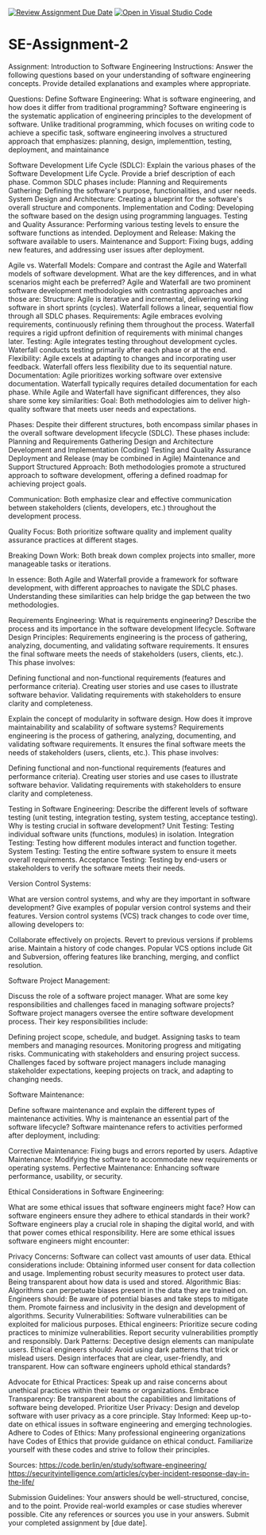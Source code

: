 [![Review Assignment Due Date](https://classroom.github.com/assets/deadline-readme-button-24ddc0f5d75046c5622901739e7c5dd533143b0c8e959d652212380cedb1ea36.svg)](https://classroom.github.com/a/-ucQIGTc)
[![Open in Visual Studio Code](https://classroom.github.com/assets/open-in-vscode-718a45dd9cf7e7f842a935f5ebbe5719a5e09af4491e668f4dbf3b35d5cca122.svg)](https://classroom.github.com/online_ide?assignment_repo_id=15240118&assignment_repo_type=AssignmentRepo)
# SE-Assignment-2
Assignment: Introduction to Software Engineering
Instructions:
Answer the following questions based on your understanding of software engineering concepts. Provide detailed explanations and examples where appropriate.

Questions:
Define Software Engineering:
What is software engineering, and how does it differ from traditional programming?
Software engineering is the systematic application of engineering principles to the development of software. Unlike traditional programming, which focuses on writing code to achieve a specific task, software engineering involves a structured approach that emphasizes: planning, design, implementtion, testing, deployment, and maintainance

Software Development Life Cycle (SDLC):
Explain the various phases of the Software Development Life Cycle. Provide a brief description of each phase.
Common SDLC phases include:
Planning and Requirements Gathering: Defining the software's purpose, functionalities, and user needs.
System Design and Architecture: Creating a blueprint for the software's overall structure and components.
Implementation and Coding: Developing the software based on the design using programming languages.
Testing and Quality Assurance: Performing various testing levels to ensure the software functions as intended.
Deployment and Release: Making the software available to users.
Maintenance and Support: Fixing bugs, adding new features, and addressing user issues after deployment.

Agile vs. Waterfall Models:
Compare and contrast the Agile and Waterfall models of software development. What are the key differences, and in what scenarios might each be preferred?
Agile and Waterfall are two prominent software development methodologies with contrasting approaches and those are:
Structure: Agile is iterative and incremental, delivering working software in short sprints (cycles). Waterfall follows a linear, sequential flow through all SDLC phases.
Requirements: Agile embraces evolving requirements, continuously refining them throughout the process. Waterfall requires a rigid upfront definition of requirements with minimal changes later.
Testing: Agile integrates testing throughout development cycles. Waterfall conducts testing primarily after each phase or at the end.
Flexibility: Agile excels at adapting to changes and incorporating user feedback. Waterfall offers less flexibility due to its sequential nature.
Documentation: Agile prioritizes working software over extensive documentation. Waterfall typically requires detailed documentation for each phase.
While Agile and Waterfall have significant differences, they also share some key similarities:
Goal:  Both methodologies aim to deliver high-quality software that meets user needs and expectations.

Phases: Despite their different structures, both encompass similar phases in the overall software development lifecycle (SDLC). These phases include:
Planning and Requirements Gathering
Design and Architecture
Development and Implementation (Coding)
Testing and Quality Assurance
Deployment and Release (may be combined in Agile)
Maintenance and Support
Structured Approach: Both methodologies promote a structured approach to software development, offering a defined roadmap for achieving project goals.

Communication: Both emphasize clear and effective communication between stakeholders (clients, developers, etc.) throughout the development process.

Quality Focus:  Both prioritize software quality and  implement quality assurance practices at different stages.

Breaking Down Work: Both break down complex projects into smaller, more manageable tasks or iterations.

In essence: Both Agile and Waterfall provide a framework for software development, with different approaches to navigate the SDLC phases.  Understanding  these similarities can help bridge the gap  between the two methodologies.

Requirements Engineering:
What is requirements engineering? Describe the process and its importance in the software development lifecycle.
Software Design Principles:
Requirements engineering is the process of gathering, analyzing, documenting, and validating software requirements. It ensures the final software meets the needs of stakeholders (users, clients, etc.).  This phase involves:

Defining functional and non-functional requirements (features and performance criteria).
Creating user stories and use cases to illustrate software behavior.
Validating requirements with stakeholders to ensure clarity and completeness.

Explain the concept of modularity in software design. How does it improve maintainability and scalability of software systems?
Requirements engineering is the process of gathering, analyzing, documenting, and validating software requirements. It ensures the final software meets the needs of stakeholders (users, clients, etc.).  This phase involves:

Defining functional and non-functional requirements (features and performance criteria).
Creating user stories and use cases to illustrate software behavior.
Validating requirements with stakeholders to ensure clarity and completeness.

Testing in Software Engineering:
Describe the different levels of software testing (unit testing, integration testing, system testing, acceptance testing). Why is testing crucial in software development?
Unit Testing: Testing individual software units (functions, modules) in isolation.
Integration Testing: Testing how different modules interact and function together.
System Testing: Testing the entire software system to ensure it meets overall requirements.
Acceptance Testing: Testing by end-users or stakeholders to verify the software meets their needs.

Version Control Systems:

What are version control systems, and why are they important in software development? Give examples of popular version control systems and their features.
Version control systems (VCS) track changes to code over time, allowing developers to:

Collaborate effectively on projects.
Revert to previous versions if problems arise.
Maintain a history of code changes.
Popular VCS options include Git and Subversion, offering features like branching, merging, and conflict resolution.

Software Project Management:

Discuss the role of a software project manager. What are some key responsibilities and challenges faced in managing software projects?
Software project managers oversee the entire software development process. Their key responsibilities include:

Defining project scope, schedule, and budget.
Assigning tasks to team members and managing resources.
Monitoring progress and mitigating risks.
Communicating with stakeholders and ensuring project success.
Challenges faced by software project managers include managing stakeholder expectations, keeping projects on track, and adapting to changing needs.

Software Maintenance:

Define software maintenance and explain the different types of maintenance activities. Why is maintenance an essential part of the software lifecycle?
Software maintenance refers to activities performed after deployment, including:

Corrective Maintenance: Fixing bugs and errors reported by users.
Adaptive Maintenance: Modifying the software to accommodate new requirements or operating systems.
Perfective Maintenance: Enhancing software performance, usability, or security.

Ethical Considerations in Software Engineering:

What are some ethical issues that software engineers might face? How can software engineers ensure they adhere to ethical standards in their work?
Software engineers play a crucial role in shaping the digital world, and with that power comes ethical responsibility. Here are some ethical issues software engineers might encounter:

Privacy Concerns: Software can collect vast amounts of user data. Ethical considerations include:
Obtaining informed user consent for data collection and usage.
Implementing robust security measures to protect user data.
Being transparent about how data is used and stored.
Algorithmic Bias: Algorithms can perpetuate biases present in the data they are trained on. Engineers should:
Be aware of potential biases and take steps to mitigate them.
Promote fairness and inclusivity in the design and development of algorithms.
Security Vulnerabilities: Software vulnerabilities can be exploited for malicious purposes. Ethical engineers:
Prioritize secure coding practices to minimize vulnerabilities.
Report security vulnerabilities promptly and responsibly.
Dark Patterns: Deceptive design elements can manipulate users. Ethical engineers should:
Avoid using dark patterns that trick or mislead users.
Design interfaces that are clear, user-friendly, and transparent.
How can software engineers uphold ethical standards?

Advocate for Ethical Practices: Speak up and raise concerns about unethical practices within their teams or organizations.
Embrace Transparency: Be transparent about the capabilities and limitations of software being developed.
Prioritize User Privacy: Design and develop software with user privacy as a core principle.
Stay Informed: Keep up-to-date on ethical issues in software engineering and emerging technologies.
Adhere to Codes of Ethics: Many professional engineering organizations have Codes of Ethics that provide guidance on ethical conduct. Familiarize yourself with these codes and strive to follow their principles.

Sources:
https://code.berlin/en/study/software-engineering/
https://securityintelligence.com/articles/cyber-incident-response-day-in-the-life/

Submission Guidelines:
Your answers should be well-structured, concise, and to the point.
Provide real-world examples or case studies wherever possible.
Cite any references or sources you use in your answers.
Submit your completed assignment by [due date].
